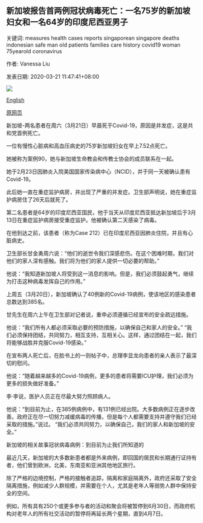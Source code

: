 ## 新加坡报告首两例冠状病毒死亡：一名75岁的新加坡妇女和一名64岁的印度尼西亚男子

关键词: measures health cases reports singaporean singapore deaths indonesian safe man old patients families care history covid19 woman 75yearold coronavirus

作者: Vanessa Liu

发表日期: 2020-03-21 11:47:41+08:00

![](https://www.straitstimes.com/sites/default/files/media-youtube/HwutPnCd68w.jpg)

[English](Singapore%20reports%20first%20two%20coronavirus%20deaths%3A%20A%2075-year-old%20Singaporean%20woman%20and%2064-year%20old%20Indonesian%20man.md)

[原网页](https://www.straitstimes.com/singapore/singapore-reports-two-covid-19-deaths-health-minister-gan)

新加坡-两名患者在周六（3月21日）早晨死于Covid-19，原因是并发症，这是共和党首例死亡。

一位有慢性心脏病和高血压病史的75岁新加坡妇女在早上7.52点死亡。

她被称为案例90，她与新加坡生命教会和传教士协会的成员联系在一起。

她于2月23日因肺炎入院美国国家传染病中心（NCID），并于同一天被确认患有Covid-19。

此后她一直在重症监护病房，并出现了严重的并发症。卫生部声明说，她在重症监护病房住了26天后就死了。

第二名患者是64岁的印度尼西亚国民，他于当天从印度尼西亚抵达新加坡后于3月13日在重症监护病房接受重症监护。他被确认第二天感染了病毒。

在他到达之前，该患者（称为Case 212）已在印度尼西亚因肺炎住院，并且有心脏病史。

卫生部长甘金勇周六说：“他们的逝世令我们深感悲伤。在这个困难时期，我们对他们的家人深有感触。我们将为他们的家人提供一切必要的帮助。”

他说：“我知道新加坡人将受到这一消息的影响。但是，我们必须鼓起勇气，继续为打击这种病毒发挥自己的作用。”

上周五（3月20日），新加坡确认了40例新的Covid-19病例，使该地区的感染患者总数达到385名。

甘先生在周六上午在卫生部对记者说，重申必须遵循已经宣布的安全疏远措施。

他说：“我们所有人都必须采取必要的预防措施，以确保自己和家人的安全。” “我们必须保持团结，共同努力，相互支持，互相关心。这样，通过团结在一起，我们将能够战胜并克服Covid-19感染。”

在宣布两人死亡后，在脸书上的一则帖子中，总理李显龙向患者的亲人表示了最深切的慰问。

他说：“随着越来越多的Covid-19病例，更多的患者将需要ICU护理，我们必须为更多的损失做好准备。”

李·李说，医护人员正在尽最大努力照顾病人。

他说：“到目前为止，在385例病例中，有131例已经出院。大多数病例正在逐步改善。政府正在尽一切努力减缓病毒的传播，但是每个人都需要支持并遵守我们已经采取的措施。”说过。 “我们必须共同努力，以确保自己，我们的家人和新加坡的安全。”

新加坡的相关故事冠状病毒病例：到目前为止我们所知道的

最近几天，新加坡的大多数新患者都是外来病例，即回国的居民和长期通行证持有者，他们曾到欧洲，北美，东南亚和亚洲其他地区旅行。

除了严格的边境控制，严格的接触者追踪，隔离和家庭隔离外，政府还采取了安全隔离措施，例如减少人群规模，并需要在个人，尤其是老年人等弱势人群中保持安全的空间。

例如，所有具有250个或更多参与者的活动和聚会将被暂停到6月30日，而政府机构对老年人的所有社交活动的暂停将再延长两个星期，直到4月7日。